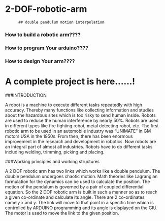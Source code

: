 # 2-DOF-robotic-arm 
          ## double pendulum motion interpolation

### How to build a robotic arm????
### How to program Your arduino????
### How to design Your arm????

# A complete project is here......!

###INTRODUCTION

A robot is a machine to execute different tasks repeatedly with high accuracy. Thereby many functions like collecting information and studies about the hazardous sites which is too risky to send human inside. Robots are used to reduce the human interference by nearly 50%. Robots are used in different types like fire fighting robot, metal detecting robot, etc. The first robotic arm to be used in an automobile industry was “UNIMATE” in GM motors USA in the 1950s. From then, there has been enormous improvement in the research and development in robotics. Now robots are an integral part of almost all industries. Robots have to do different tasks including welding, trimming, picking and placing. 

###Working principles and working structures

A 2 DOF robotic arm has two links which works like a double pendulum. The double pendulum undergoes chaotic motion. Math theories like Lagrangian formulation for the dynamics can be used to calculate the position. The motion of the pendulum is governed by a pair of coupled differential equation. So the 2 DOF robotic arm is built in such a manner so as to reach a given co-ordinate and calculate its angle. There are 2 co-ordinates namely x and y. The link will move to that point in a specific time which is controlled by ARDUINO programming and its angle is displayed on the GIU. The motor is used to move the link to the given position.
